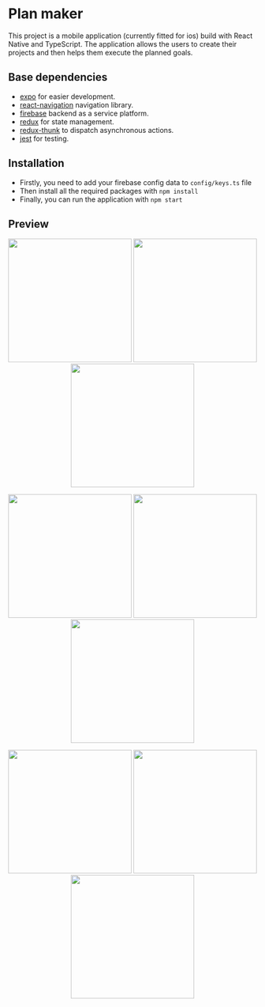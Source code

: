 # Plan maker

This project is a mobile application (currently fitted for ios) build with React Native and TypeScript.
The application allows the users to create their projects and then helps them execute the planned goals.

## Base dependencies

- [expo](https://docs.expo.dev/index.html) for easier development.
- [react-navigation](https://reactnavigation.org/) navigation library.
- [firebase](https://reactnavigation.org/) backend as a service platform.
- [redux](https://redux.js.org/) for state management.
- [redux-thunk](https://github.com/gaearon/redux-thunk) to dispatch asynchronous actions.
- [jest](https://facebook.github.io/jest/) for testing.

## Installation

- Firstly, you need to add your firebase config data to ```config/keys.ts``` file
- Then install all the required packages with ```npm install```
- Finally, you can run the application with ```npm start```

## Preview

<p align="center">
   <img src="https://github.com/Michal3333/MasterApp/blob/master/screenshots/log.gif" width="250"/>
   <img src="https://github.com/Michal3333/MasterApp/blob/master/screenshots/gif1_720.gif" width="250"/>
   <img src="https://github.com/Michal3333/MasterApp/blob/master/screenshots/gif2_720.gif" width="250"/>
</p>

<p align="center">
   <img src="https://github.com/Michal3333/MasterApp/blob/master/screenshots/login_neutral.jpg" width="250"/>
   <img src="https://github.com/Michal3333/MasterApp/blob/master/screenshots/summary_1.PNG" width="250"/>
   <img src="https://github.com/Michal3333/MasterApp/blob/master/screenshots/invitations.PNG" width="250"/>
</p>

<p align="center">
   <img src="https://github.com/Michal3333/MasterApp/blob/master/screenshots/edit_project.PNG" width="250"/>
   <img src="https://github.com/Michal3333/MasterApp/blob/master/screenshots/project_details.PNG" width="250"/>
   <img src="https://github.com/Michal3333/MasterApp/blob/master/screenshots/contributors.PNG" width="250"/>
</p>
